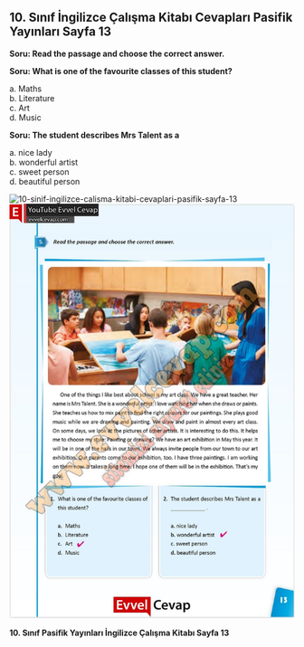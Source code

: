 ## 10. Sınıf İngilizce Çalışma Kitabı Cevapları Pasifik Yayınları Sayfa 13

**Soru: Read the passage and choose the correct answer.**

**Soru: What is one of the favourite classes of this student?**

a. Maths  
 b. Literature  
 c. Art  
 d. Music

**Soru: The student describes Mrs Talent as a**

a. nice lady  
 b. wonderful artist  
 c. sweet person  
 d. beautiful person

![10-sinif-ingilizce-calisma-kitabi-cevaplari-pasifik-sayfa-13]()![10-sinif-ingilizce-calisma-kitabi-cevaplari-pasifik-sayfa-13](./image1.webp)

**10. Sınıf Pasifik Yayınları İngilizce Çalışma Kitabı Sayfa 13**